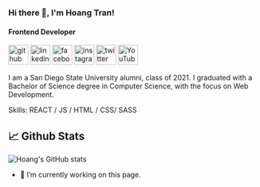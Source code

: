 ### Hi there 👋, I'm Hoang Tran!
#### Frontend Developer 
[<img src='https://cdn.jsdelivr.net/npm/simple-icons@3.0.1/icons/github.svg' alt='github' height='40'>](https://github.com/tdphuochoang)  [<img src='https://cdn.jsdelivr.net/npm/simple-icons@3.0.1/icons/linkedin.svg' alt='linkedin' height='40'>](https://www.linkedin.com/in/tdphuochoang/)  [<img src='https://cdn.jsdelivr.net/npm/simple-icons@3.0.1/icons/facebook.svg' alt='facebook' height='40'>](https://www.facebook.com/tdphuochoang)  [<img src='https://cdn.jsdelivr.net/npm/simple-icons@3.0.1/icons/instagram.svg' alt='instagram' height='40'>](https://www.instagram.com/tdphoang/)  [<img src='https://cdn.jsdelivr.net/npm/simple-icons@3.0.1/icons/twitter.svg' alt='twitter' height='40'>](https://twitter.com/tdphuochoang)  [<img src='https://cdn.jsdelivr.net/npm/simple-icons@3.0.1/icons/youtube.svg' alt='YouTube' height='40'>](https://www.youtube.com/channel/UCB_uUJrCjzLMwj-k-pYwTSA)  

I am a San Diego State University alumni, class of 2021. I graduated with a Bachelor of Science degree in Computer Science, with the focus on Web Development.

Skills: REACT / JS / HTML / CSS/ SASS 



## 📈 Github Stats

![Hoang's GitHub stats](https://github-readme-stats.vercel.app/api?username=tdphuochoang&show_icons=true&theme=great-gatsby)



- 🔭 I’m currently working on this page. 




